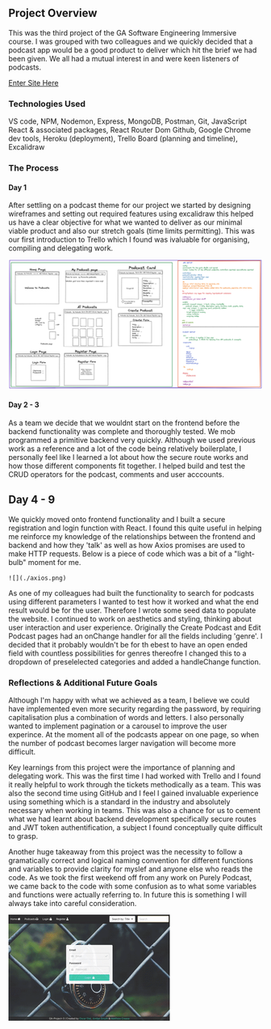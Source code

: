 ## Project Overview

This was the third project of the GA Software Engineering Immersive course. I was grouped with two colleagues and we quickly decided that a podcast app would be a good product to deliver which hit the brief we had been given. We all had a mutual interest in and were keen listeners of podcasts.

[Enter Site Here](https://podcastsapp.netlify.app/)

### Technologies Used

VS code, NPM, Nodemon, Express, MongoDB, Postman, Git, JavaScript React & associated packages, React Router Dom Github, Google Chrome dev tools, Heroku (deployment), Trello Board (planning and timeline), Excalidraw

### The Process

#### Day 1

After settling on a podcast theme for our project we started by designing wireframes and setting out required features using excalidraw this helped us have a clear objective for what we wanted to deliver as our minimal viable product and also our stretch goals (time limits permitting). This was our first introduction to Trello which I found was ivaluable for organising, compiling and delegating work.

<img src="./wireframe.png" alt="excalidraw" width="900"/>

#### Day 2 - 3

As a team we decide that we wouldnt start on the frontend before the backend functionality was complete and thoroughly tested. We mob programmed a primitive backend very quickly. Although we used previous work as a reference and a lot of the code being relatively boilerplate, I personally feel like I learned a lot about how the secure route works and how those different components fit together.
I helped build and test the CRUD operators for the podcast, comments and user acccounts.

## Day 4 - 9

We quickly moved onto frontend functionality and I built a secure registration and login function with React. I found this quite useful in helping me reinforce my knowledge of the relationships between the frontend and backend and how they 'talk' as well as how Axios promises are used to make HTTP requests. Below is a piece of code which was a bit of a "light-bulb" moment for me.

    ![](./axios.png)

As one of my colleagues had built the functionality to search for podcasts using different parameters I wanted to test how it worked and what the end result would be for the user. Therefore I wrote some seed data to populate the website. I continued to work on aesthetics and styling, thinking about user interaction and user experience. Originally the Create Podcast and Edit Podcast pages had an onChange handler for all the fields including 'genre'. I decided that it probably wouldn't be for th ebest to have an open ended field with countless possibilities for genres thereofre I changed this to a dropdown of preselelected categories and added a handleChange function.

### Reflections & Additional Future Goals

Although I'm happy with what we achieved as a team, I believe we could have implemented even more security regarding the password, by requiring capitalisation plus a combination of words and letters. I also personally wanted to implement pagination or a carousel to improve the user experince. At the moment all of the podcasts appear on one page, so when the number of podcast becomes larger navigation will become more difficult.

Key learnings from this project were the importance of planning and delegating work. This was the first time I had worked with Trello and I found it really helpful to work through the tickets methodically as a team. This was also the second time using GitHub and I feel I gained invaluable experience using something which is a standard in the industry and absolutely necessary when working in teams. This was also a chance for us to cement what we had learnt about backend development specifically secure routes and JWT token authentification, a subject I found conceptually quite difficult to grasp.

Another huge takeaway from this project was the necessity to follow a gramatically correct and logical naming convention for different functions and variables to provide clarity for myslef and anyone else who reads the code. As we took the first weekend off from any work on Purely Podcast, we came back to the code with some confusion as to what some variables and functions were actually referring to. In future this is something I will always take into careful consideration.

![](./podcastdemo.gif)
